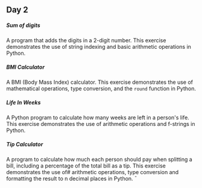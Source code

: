 ## Day 2
##### Sum of digits
A program that adds the digits in a 2-digit number. This exercise demonstrates the use of string indexing and basic arithmetic operations in Python.

##### BMI Calculator
A BMI (Body Mass Index) calculator. This exercise demonstrates the use of mathematical operations, type conversion, and the `round` function in Python.

##### Life In Weeks
A Python program to calculate how many weeks are left in a person's life. This exercise demonstrates the use of arithmetic operations and f-strings in Python.

##### Tip Calculator
A program to calculate how much each person should pay when splitting a bill, including a percentage of the total bill as a tip. This exercise demonstrates the use of# arithmetic operations, type conversion and formatting the result to n decimal places in Python. 
̄